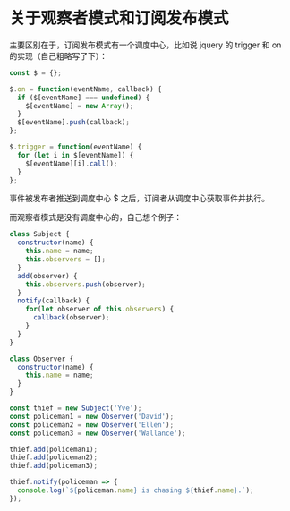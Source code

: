 # 关于观察者模式和订阅发布模式

主要区别在于，订阅发布模式有一个调度中心，比如说 jquery 的 trigger 和 on 的实现（自己粗略写了下）：

``` js
const $ = {};

$.on = function(eventName, callback) {
  if ($[eventName] === undefined) {
    $[eventName] = new Array();
  }
  $[eventName].push(callback);
};

$.trigger = function(eventName) {
  for (let i in $[eventName]) {
    $[eventName][i].call();
  }
};
```

事件被发布者推送到调度中心 $ 之后，订阅者从调度中心获取事件并执行。

而观察者模式是没有调度中心的，自己想个例子：

``` js
class Subject {
  constructor(name) {
    this.name = name;
    this.observers = [];
  }
  add(observer) {
    this.observers.push(observer);
  }
  notify(callback) {
    for(let observer of this.observers) {
      callback(observer);
    }
  }
}

class Observer {
  constructor(name) {
    this.name = name;
  }
}

const thief = new Subject('Yve');
const policeman1 = new Observer('David');
const policeman2 = new Observer('Ellen');
const policeman3 = new Observer('Wallance');

thief.add(policeman1);
thief.add(policeman2);
thief.add(policeman3);

thief.notify(policeman => {
  console.log(`${policeman.name} is chasing ${thief.name}.`);
});
```
